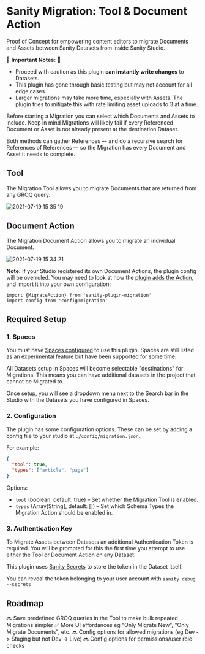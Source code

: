 # Sanity Migration: Tool & Document Action

Proof of Concept for empowering content editors to migrate Documents and Assets between Sanity Datasets from inside Sanity Studio.

🚧 **Important Notes:** 🚧

- Proceed with caution as this plugin **can instantly write changes** to Datasets.
- This plugin has gone through basic testing but may not account for all edge cases.
- Larger migrations may take more time, especially with Assets. The plugin tries to mitigate this with rate limiting asset uploads to 3 at a time.

Before starting a Migration you can select which Documents and Assets to include. Keep in mind Migrations will likely fail if every Referenced Document or Asset is not already present at the destination Dataset.

Both methods can gather References –- and do a recursive search for References of References –- so the Migration has every Document and Asset it needs to complete.

## Tool

The Migration Tool allows you to migrate Documents that are returned from any GROQ query.

![2021-07-19 15 35 19](https://user-images.githubusercontent.com/9684022/126177728-67ba3789-3467-4fa3-b645-508402546767.gif)

## Document Action

The Migration Document Action allows you to migrate an individual Document.

![2021-07-19 15 34 21](https://user-images.githubusercontent.com/9684022/126177655-05074748-6212-4ff1-aa1f-67a535c02101.gif)

**Note:** If your Studio registered its own Document Actions, the plugin config will be overruled. You may need to look at how the [plugin adds the Action](https://github.com/SimeonGriggs/sanity-plugin-migration/blob/main/src/actions/index.js), and import it into your own configuration:

```
import {MigrateAction} from 'sanity-plugin-migration'
import config from 'config:migration'
```

## Required Setup

### 1. Spaces

You must have [Spaces configured](https://www.sanity.io/docs/spaces) to use this plugin. Spaces are still listed as an experimental feature but have been supported for some time.

All Datasets setup in Spaces will become selectable "destinations" for Migrations. This means you can have additional datasets in the project that cannot be Migrated to.

Once setup, you will see a dropdown menu next to the Search bar in the Studio with the Datasets you have configured in Spaces.

### 2. Configuration

The plugin has some configuration options. These can be set by adding a config file to your studio at `./config/migration.json`.

For example:

```json
{
  "tool": true,
  "types": ["article", "page"]
}
```

Options:

- `tool` (boolean, default: true) – Set whether the Migration Tool is enabled.
- `types` (Array[String], default: []) – Set which Schema Types the Migration Action should be enabled in.

### 3. Authentication Key

To Migrate Assets between Datasets an additional Authentication Token is required. You will be prompted for this the first time you attempt to use either the Tool or Document Action on any Dataset.

This plugin uses [Sanity Secrets](https://github.com/sanity-io/sanity-studio-secrets/) to store the token in the Dataset itself.

You can reveal the token belonging to your user account with `sanity debug --secrets`

## Roadmap

🔜 Save predefined GROQ queries in the Tool to make bulk repeated Migrations simpler
✅ More UI affordances eg "Only Migrate New", "Only Migrate Documents", etc.
🔜 Config options for allowed migrations (eg Dev -> Staging but not Dev -> Live)
🔜 Config options for permissions/user role checks
